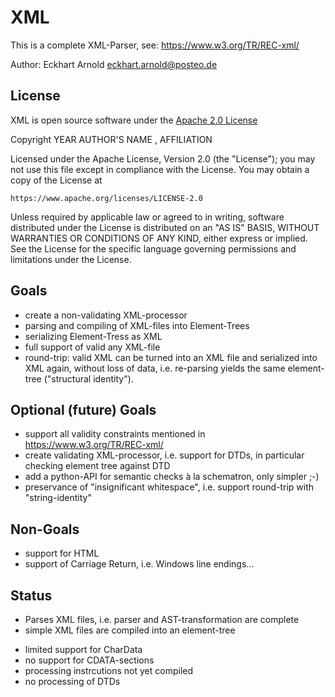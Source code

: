 # XML

This is a complete XML-Parser, see: https://www.w3.org/TR/REC-xml/

Author: Eckhart Arnold <eckhart.arnold@posteo.de>


## License

XML is open source software under the [Apache 2.0 License](https://www.apache.org/licenses/LICENSE-2.0)

Copyright YEAR AUTHOR'S NAME <EMAIL>, AFFILIATION

Licensed under the Apache License, Version 2.0 (the "License");
you may not use this file except in compliance with the License.
You may obtain a copy of the License at

    https://www.apache.org/licenses/LICENSE-2.0

Unless required by applicable law or agreed to in writing, software
distributed under the License is distributed on an "AS IS" BASIS,
WITHOUT WARRANTIES OR CONDITIONS OF ANY KIND, either express or implied.
See the License for the specific language governing permissions and
limitations under the License.


## Goals

* create a non-validating XML-processor
* parsing and compiling of XML-files into Element-Trees
* serializing Element-Tress as XML
* full support of valid any XML-file
* round-trip: valid XML can be turned into an XML file and
  serialized into XML again, without loss of data, i.e. re-parsing
  yields the same element-tree ("structural identity").


## Optional (future) Goals

* support all validity constraints mentioned in
  https://www.w3.org/TR/REC-xml/
* create validating XML-processor, i.e. support for DTDs, in particular
  checking element tree against DTD
* add a python-API for semantic checks à la schematron, only simpler ;-)
* preservance of "insignificant whitespace", i.e. support
  round-trip with "string-identity"


## Non-Goals

* support for HTML
* support of Carriage Return, i.e. Windows line endings...

## Status

+ Parses XML files, i.e. parser and AST-transformation are complete
+ simple XML files are compiled into an element-tree
- limited support for CharData
- no support for CDATA-sections
- processing instrcutions not yet compiled
- no processing of DTDs

